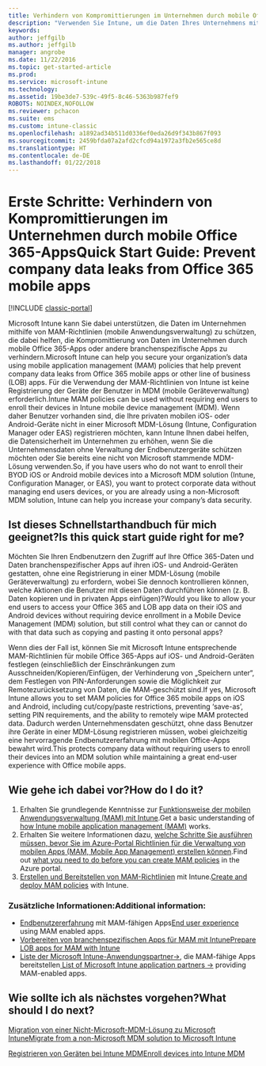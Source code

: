 ```yaml
---
title: Verhindern von Kompromittierungen im Unternehmen durch mobile Office 365-Apps
description: "Verwenden Sie Intune, um die Daten Ihres Unternehmens mithilfe von MAM-Richtlinien (mobile Anwendungsverwaltung) zu schützen, die dabei helfen, Verluste von Unternehmensdaten aus mobilen Office 365-Apps oder anderen branchenspezifischen Apps zu verhindern."
keywords: 
author: jeffgilb
ms.author: jeffgilb
manager: angrobe
ms.date: 11/22/2016
ms.topic: get-started-article
ms.prod: 
ms.service: microsoft-intune
ms.technology: 
ms.assetid: 19be3de7-539c-49f5-8c46-5363b987fef9
ROBOTS: NOINDEX,NOFOLLOW
ms.reviewer: pchacon
ms.suite: ems
ms.custom: intune-classic
ms.openlocfilehash: a1892ad34b511d0336ef0eda26d9f343b867f093
ms.sourcegitcommit: 2459bfda07a2afd2cfcd94a1972a3fb2e565ce8d
ms.translationtype: HT
ms.contentlocale: de-DE
ms.lasthandoff: 01/22/2018
---
```

# <a name="quick-start-guide-prevent-company-data-leaks-from-office-365-mobile-apps"></a><span data-ttu-id="17c60-103">Erste Schritte: Verhindern von Kompromittierungen im Unternehmen durch mobile Office 365-Apps</span><span class="sxs-lookup"><span data-stu-id="17c60-103">Quick Start Guide: Prevent company data leaks from Office 365 mobile apps</span></span>

[!INCLUDE [classic-portal](../includes/classic-portal.md)]

<span data-ttu-id="17c60-104">Microsoft Intune kann Sie dabei unterstützen, die Daten im Unternehmen mithilfe von MAM-Richtlinien (mobile Anwendungsverwaltung) zu schützen, die dabei helfen, die Kompromittierung von Daten im Unternehmen durch mobile Office 365-Apps oder andere branchenspezifische Apps zu verhindern.</span><span class="sxs-lookup"><span data-stu-id="17c60-104">Microsoft Intune can help you secure your organization’s data using mobile application management (MAM) policies that help prevent company data leaks from Office 365 mobile apps or other line of business (LOB) apps.</span></span> <span data-ttu-id="17c60-105">Für die Verwendung der MAM-Richtlinien von Intune ist keine Registrierung der Geräte der Benutzer in MDM (mobile Geräteverwaltung) erforderlich.</span><span class="sxs-lookup"><span data-stu-id="17c60-105">Intune MAM policies can be used without requiring end users to enroll their devices in Intune mobile device management (MDM).</span></span> <span data-ttu-id="17c60-106">Wenn daher Benutzer vorhanden sind, die Ihre privaten mobilen iOS- oder Android-Geräte nicht in einer Microsoft MDM-Lösung (Intune, Configuration Manager oder EAS) registrieren möchten, kann Intune Ihnen dabei helfen, die Datensicherheit im Unternehmen zu erhöhen, wenn Sie die Unternehmensdaten ohne Verwaltung der Endbenutzergeräte schützen möchten oder Sie bereits eine nicht von Microsoft stammende MDM-Lösung verwenden.</span><span class="sxs-lookup"><span data-stu-id="17c60-106">So, if you have users who do not want to enroll their BYOD iOS or Android mobile devices into a Microsoft MDM solution (Intune, Configuration Manager, or EAS), you want to protect corporate data without managing end users devices, or you are already using a non-Microsoft MDM solution, Intune can help you increase your company’s data security.</span></span>   

## <a name="is-this-quick-start-guide-right-for-me"></a><span data-ttu-id="17c60-107">Ist dieses Schnellstarthandbuch für mich geeignet?</span><span class="sxs-lookup"><span data-stu-id="17c60-107">Is this quick start guide right for me?</span></span>
<span data-ttu-id="17c60-108">Möchten Sie Ihren Endbenutzern den Zugriff auf Ihre Office 365-Daten und Daten branchenspezifischer Apps auf ihren iOS- und Android-Geräten gestatten, ohne eine Registrierung in einer MDM-Lösung (mobile Geräteverwaltung) zu erfordern, wobei Sie dennoch kontrollieren können, welche Aktionen die Benutzer mit diesen Daten durchführen können (z. B. Daten kopieren und in privaten Apps einfügen)?</span><span class="sxs-lookup"><span data-stu-id="17c60-108">Would you like to allow your end users to access your Office 365 and LOB app data on their iOS and Android devices without requiring device enrollment in a Mobile Device Management (MDM) solution, but still control what they can or cannot do with that data such as copying and pasting it onto personal apps?</span></span>

<span data-ttu-id="17c60-109">Wenn dies der Fall ist, können Sie mit Microsoft Intune entsprechende MAM-Richtlinien für mobile Office 365-Apps auf iOS- und Android-Geräten festlegen (einschließlich der Einschränkungen zum Ausschneiden/Kopieren/Einfügen, der Verhinderung von „Speichern unter“, dem Festlegen von PIN-Anforderungen sowie die Möglichkeit zur Remotezurücksetzung von Daten, die MAM-geschützt sind.</span><span class="sxs-lookup"><span data-stu-id="17c60-109">If yes, Microsoft Intune allows you to set MAM policies for Office 365 mobile apps on iOS and Android, including cut/copy/paste restrictions, preventing ‘save-as’, setting PIN requirements, and the ability to remotely wipe MAM protected data.</span></span>  <span data-ttu-id="17c60-110">Dadurch werden Unternehmensdaten geschützt, ohne dass Benutzer ihre Geräte in einer MDM-Lösung registrieren müssen, wobei gleichzeitig eine hervorragende Endbenutzererfahrung mit mobilen Office-Apps bewahrt wird.</span><span class="sxs-lookup"><span data-stu-id="17c60-110">This protects company data without requiring users to enroll their devices into an MDM solution while maintaining a great end-user experience with Office mobile apps.</span></span>

## <a name="how-do-i-do-it"></a><span data-ttu-id="17c60-111">Wie gehe ich dabei vor?</span><span class="sxs-lookup"><span data-stu-id="17c60-111">How do I do it?</span></span>
1.  <span data-ttu-id="17c60-112">Erhalten Sie grundlegende Kenntnisse zur [Funktionsweise der mobilen Anwendungsverwaltung (MAM) mit Intune](/intune-classic/deploy-use/protect-app-data-using-mobile-app-management-policies-with-microsoft-intune).</span><span class="sxs-lookup"><span data-stu-id="17c60-112">Get a basic understanding of [how Intune mobile application management (MAM)](/intune-classic/deploy-use/protect-app-data-using-mobile-app-management-policies-with-microsoft-intune) works.</span></span>
2.  <span data-ttu-id="17c60-113">Erhalten Sie weitere Informationen dazu, [welche Schritte Sie ausführen müssen, bevor Sie im Azure-Portal Richtlinien für die Verwaltung von mobilen Apps (MAM, Mobile App Management) erstellen können](/intune-classic/deploy-use/get-ready-to-configure-mobile-app-management-policies-with-microsoft-intune).</span><span class="sxs-lookup"><span data-stu-id="17c60-113">Find out [what you need to do before you can create MAM policies](/intune-classic/deploy-use/get-ready-to-configure-mobile-app-management-policies-with-microsoft-intune) in the Azure portal.</span></span>
3.  <span data-ttu-id="17c60-114">[Erstellen und Bereitstellen von MAM-Richtlinien](/intune-classic/deploy-use/get-ready-to-configure-mobile-app-management-policies-with-microsoft-intune) mit Intune.</span><span class="sxs-lookup"><span data-stu-id="17c60-114">[Create and deploy MAM policies](/intune-classic/deploy-use/get-ready-to-configure-mobile-app-management-policies-with-microsoft-intune) with Intune.</span></span>

### <a name="additional-information"></a><span data-ttu-id="17c60-115">Zusätzliche Informationen:</span><span class="sxs-lookup"><span data-stu-id="17c60-115">Additional information:</span></span>
- <span data-ttu-id="17c60-116">[Endbenutzererfahrung](/intune-classic/deploy-use/end-user-experience-for-mam-enabled-apps-with-microsoft-intune) mit MAM-fähigen Apps</span><span class="sxs-lookup"><span data-stu-id="17c60-116">[End user experience](/intune-classic/deploy-use/end-user-experience-for-mam-enabled-apps-with-microsoft-intune) using MAM enabled apps.</span></span>
- [<span data-ttu-id="17c60-117">Vorbereiten von branchenspezifischen Apps für MAM mit Intune</span><span class="sxs-lookup"><span data-stu-id="17c60-117">Prepare LOB apps for MAM with Intune</span></span>](/intune/apps-prepare-mobile-application-management)
- <span data-ttu-id="17c60-118"><a href="https://www.microsoft.com/cloud-platform/microsoft-intune-partners" target="_blank">Liste der Microsoft Intune-Anwendungspartner&rarr;</a>, die MAM-fähige Apps bereitstellen</span><span class="sxs-lookup"><span data-stu-id="17c60-118"><a href="https://www.microsoft.com/cloud-platform/microsoft-intune-partners" target="_blank"> List of Microsoft Intune application partners &rarr;</a> providing MAM-enabled apps.</span></span>

## <a name="what-should-i-do-next"></a><span data-ttu-id="17c60-119">Wie sollte ich als nächstes vorgehen?</span><span class="sxs-lookup"><span data-stu-id="17c60-119">What should I do next?</span></span>
[<span data-ttu-id="17c60-120">Migration von einer Nicht-Microsoft-MDM-Lösung zu Microsoft Intune</span><span class="sxs-lookup"><span data-stu-id="17c60-120">Migrate from a non-Microsoft MDM solution to Microsoft Intune</span></span>](/intune-classic/deploy-use/migrate-to-intune)

[<span data-ttu-id="17c60-121">Registrieren von Geräten bei Intune MDM</span><span class="sxs-lookup"><span data-stu-id="17c60-121">Enroll devices into Intune MDM</span></span>](/intune-classic/deploy-use/enroll-devices-in-microsoft-intune)
